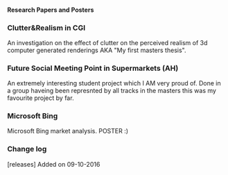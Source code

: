 #### Research Papers and Posters ####

### Clutter&Realism in CGI ###

An investigation on the effect of clutter on the perceived realism of 3d computer generated renderings AKA "My first masters thesis".

### Future Social Meeting Point in Supermarkets (AH) ###

An extremely interesting student project which I AM very proud of. Done in a group haveing been represnted by all tracks in the masters this was my favourite project by far.

### Microsoft Bing ###

Microsoft Bing market analysis. POSTER :)

### Change log ###

[releases] Added on 09-10-2016